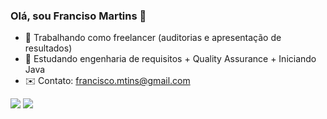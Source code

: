 ### Olá, sou Franciso Martins 👋



- 🔭 Trabalhando como freelancer (auditorias e apresentação de resultados)
- 🌱 Estudando engenharia de requisitos + Quality Assurance + Iniciando Java
- ✉️ Contato: francisco.mtins@gmail.com

<div> 

  <a href = "mailto:francisco.mtins@gmail.com"><img src="https://img.shields.io/badge/-Gmail-%23333?style=for-the-badge&logo=gmail&logoColor=white" target="_blank"></a>
  <a href="https://www.linkedin.com/in/francisco-mtins/" target="_blank"><img src="https://img.shields.io/badge/-LinkedIn-%230077B5?style=for-the-badge&logo=linkedin&logoColor=white" target="_blank"></a> 
  
</div>
 
